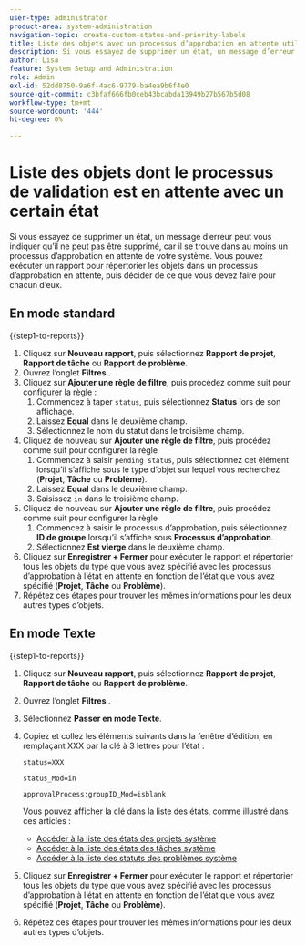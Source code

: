 ```yaml
---
user-type: administrator
product-area: system-administration
navigation-topic: create-custom-status-and-priority-labels
title: Liste des objets avec un processus d’approbation en attente utilisant un certain état
description: Si vous essayez de supprimer un état, un message d’erreur peut vous indiquer qu’il ne peut pas être supprimé car il est utilisé dans les processus d’approbation en attente sur les objets de votre système. Si vous souhaitez rechercher et consulter ces objets afin de décider ce que vous devez faire, vous pouvez exécuter un rapport qui les répertorie.
author: Lisa
feature: System Setup and Administration
role: Admin
exl-id: 52dd8750-9a6f-4ac6-9779-ba4ea9b6f4e0
source-git-commit: c3bfaf666fb0ceb43bcabda13949b27b567b5d08
workflow-type: tm+mt
source-wordcount: '444'
ht-degree: 0%

---
```


# Liste des objets dont le processus de validation est en attente avec un certain état

Si vous essayez de supprimer un état, un message d’erreur peut vous indiquer qu’il ne peut pas être supprimé, car il se trouve dans au moins un processus d’approbation en attente de votre système. Vous pouvez exécuter un rapport pour répertorier les objets dans un processus d’approbation en attente, puis décider de ce que vous devez faire pour chacun d’eux.

## En mode standard

{{step1-to-reports}}

1. Cliquez sur **Nouveau rapport**, puis sélectionnez **Rapport de projet**, **Rapport de tâche** ou **Rapport de problème**.
1. Ouvrez l’onglet **Filtres** .
1. Cliquez sur **Ajouter une règle de filtre**, puis procédez comme suit pour configurer la règle :
   1. Commencez à taper `status`, puis sélectionnez **Status** lors de son affichage.
   1. Laissez **Equal** dans le deuxième champ.
   1. Sélectionnez le nom du statut dans le troisième champ.
1. Cliquez de nouveau sur **Ajouter une règle de filtre**, puis procédez comme suit pour configurer la règle
   1. Commencez à saisir `pending status`, puis sélectionnez cet élément lorsqu’il s’affiche sous le type d’objet sur lequel vous recherchez (**Projet**, **Tâche** ou **Problème**).
   1. Laissez **Equal** dans le deuxième champ.
   1. Saisissez `in` dans le troisième champ.
1. Cliquez de nouveau sur **Ajouter une règle de filtre**, puis procédez comme suit pour configurer la règle
   1. Commencez à saisir le processus d’approbation, puis sélectionnez **ID de groupe** lorsqu’il s’affiche sous **Processus d’approbation**.
   1. Sélectionnez **Est vierge** dans le deuxième champ.
1. Cliquez sur **Enregistrer + Fermer** pour exécuter le rapport et répertorier tous les objets du type que vous avez spécifié avec les processus d’approbation à l’état en attente en fonction de l’état que vous avez spécifié (**Projet**, **Tâche** ou **Problème**).
1. Répétez ces étapes pour trouver les mêmes informations pour les deux autres types d’objets.


## En mode Texte

{{step1-to-reports}}

1. Cliquez sur **Nouveau rapport**, puis sélectionnez **Rapport de projet**, **Rapport de tâche** ou **Rapport de problème**.
1. Ouvrez l’onglet **Filtres** .
1. Sélectionnez **Passer en mode Texte**.
1. Copiez et collez les éléments suivants dans la fenêtre d’édition, en remplaçant XXX par la clé à 3 lettres pour l’état :

   `status=XXX`

   `status_Mod=in`

   `approvalProcess:groupID_Mod=isblank`

   Vous pouvez afficher la clé dans la liste des états, comme illustré dans ces articles :
   * [Accéder à la liste des états des projets système](project-statuses.md)
   * [Accéder à la liste des états des tâches système](task-statuses.md)
   * [Accéder à la liste des statuts des problèmes système](issue-statuses.md)

1. Cliquez sur **Enregistrer + Fermer** pour exécuter le rapport et répertorier tous les objets du type que vous avez spécifié avec les processus d’approbation à l’état en attente en fonction de l’état que vous avez spécifié (**Projet**, **Tâche** ou **Problème**).
1. Répétez ces étapes pour trouver les mêmes informations pour les deux autres types d’objets.
